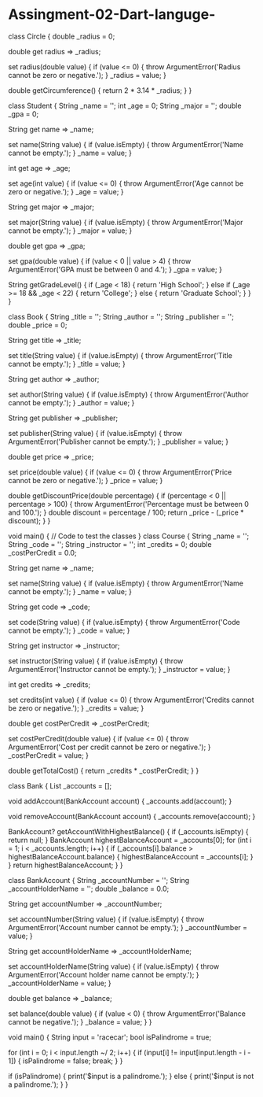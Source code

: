 # Assingment-02-Dart-languge-
class Circle {
  double _radius = 0;

  double get radius => _radius;

  set radius(double value) {
    if (value <= 0) {
      throw ArgumentError('Radius cannot be zero or negative.');
    }
    _radius = value;
  }

  double getCircumference() {
    return 2 * 3.14 * _radius;
  }
}

class Student {
  String _name = '';
  int _age = 0;
  String _major = '';
  double _gpa = 0;

  String get name => _name;

  set name(String value) {
    if (value.isEmpty) {
      throw ArgumentError('Name cannot be empty.');
    }
    _name = value;
  }

  int get age => _age;

  set age(int value) {
    if (value <= 0) {
      throw ArgumentError('Age cannot be zero or negative.');
    }
    _age = value;
  }

  String get major => _major;

  set major(String value) {
    if (value.isEmpty) {
      throw ArgumentError('Major cannot be empty.');
    }
    _major = value;
  }

  double get gpa => _gpa;

  set gpa(double value) {
    if (value < 0 || value > 4) {
      throw ArgumentError('GPA must be between 0 and 4.');
    }
    _gpa = value;
  }

  String getGradeLevel() {
    if (_age < 18) {
      return 'High School';
    } else if (_age >= 18 && _age < 22) {
      return 'College';
    } else {
      return 'Graduate School';
    }
  }
}

class Book {
  String _title = '';
  String _author = '';
  String _publisher = '';
  double _price = 0;

  String get title => _title;

  set title(String value) {
    if (value.isEmpty) {
      throw ArgumentError('Title cannot be empty.');
    }
    _title = value;
  }

  String get author => _author;

  set author(String value) {
    if (value.isEmpty) {
      throw ArgumentError('Author cannot be empty.');
    }
    _author = value;
  }

  String get publisher => _publisher;

  set publisher(String value) {
    if (value.isEmpty) {
      throw ArgumentError('Publisher cannot be empty.');
    }
    _publisher = value;
  }

  double get price => _price;

  set price(double value) {
    if (value <= 0) {
      throw ArgumentError('Price cannot be zero or negative.');
    }
    _price = value;
  }

  double getDiscountPrice(double percentage) {
    if (percentage < 0 || percentage > 100) {
      throw ArgumentError('Percentage must be between 0 and 100.');
    }
    double discount = percentage / 100;
    return _price - (_price * discount);
  }
}

void main() {
  // Code to test the classes
}
class Course {
  String _name = '';
  String _code = '';
  String _instructor = '';
  int _credits = 0;
  double _costPerCredit = 0.0;

  String get name => _name;

  set name(String value) {
    if (value.isEmpty) {
      throw ArgumentError('Name cannot be empty.');
    }
    _name = value;
  }

  String get code => _code;

  set code(String value) {
    if (value.isEmpty) {
      throw ArgumentError('Code cannot be empty.');
    }
    _code = value;
  }

  String get instructor => _instructor;

  set instructor(String value) {
    if (value.isEmpty) {
      throw ArgumentError('Instructor cannot be empty.');
    }
    _instructor = value;
  }

  int get credits => _credits;

  set credits(int value) {
    if (value <= 0) {
      throw ArgumentError('Credits cannot be zero or negative.');
    }
    _credits = value;
  }

  double get costPerCredit => _costPerCredit;

  set costPerCredit(double value) {
    if (value <= 0) {
      throw ArgumentError('Cost per credit cannot be zero or negative.');
    }
    _costPerCredit = value;
  }

  double getTotalCost() {
    return _credits * _costPerCredit;
  }
}

class Bank {
  List<BankAccount> _accounts = [];

  void addAccount(BankAccount account) {
    _accounts.add(account);
  }

  void removeAccount(BankAccount account) {
    _accounts.remove(account);
  }

  BankAccount? getAccountWithHighestBalance() {
    if (_accounts.isEmpty) {
      return null;
    }
    BankAccount highestBalanceAccount = _accounts[0];
    for (int i = 1; i < _accounts.length; i++) {
      if (_accounts[i].balance > highestBalanceAccount.balance) {
        highestBalanceAccount = _accounts[i];
      }
    }
    return highestBalanceAccount;
  }
}

class BankAccount {
  String _accountNumber = '';
  String _accountHolderName = '';
  double _balance = 0.0;

  String get accountNumber => _accountNumber;

  set accountNumber(String value) {
    if (value.isEmpty) {
      throw ArgumentError('Account number cannot be empty.');
    }
    _accountNumber = value;
  }

  String get accountHolderName => _accountHolderName;

  set accountHolderName(String value) {
    if (value.isEmpty) {
      throw ArgumentError('Account holder name cannot be empty.');
    }
    _accountHolderName = value;
  }

  double get balance => _balance;

  set balance(double value) {
    if (value < 0) {
      throw ArgumentError('Balance cannot be negative.');
    }
    _balance = value;
  }
}

void main() {
  String input = 'racecar';
  bool isPalindrome = true;

  for (int i = 0; i < input.length ~/ 2; i++) {
    if (input[i] != input[input.length - i - 1]) {
      isPalindrome = false;
      break;
    }
  }

  if (isPalindrome) {
    print('$input is a palindrome.');
  } else {
    print('$input is not a palindrome.');
  }
}
